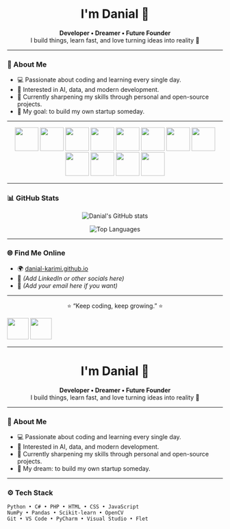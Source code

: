 <h1 align="center">I'm Danial 👋</h1>

<p align="center">
  <b>Developer • Dreamer • Future Founder</b><br>
  I build things, learn fast, and love turning ideas into reality 🚀
</p>

---

### 🧩 About Me
- 💻 Passionate about coding and learning every single day.  
- 🧠 Interested in AI, data, and modern development.  
- 🌱 Currently sharpening my skills through personal and open-source projects.  
- 🚀 My goal: to build my own startup someday.  

---

<p align="center">
  <!-- Skill Logos -->
  <img src="https://cdn.jsdelivr.net/gh/devicons/devicon/icons/python/python-original.svg" width="55" />
  <img src="https://cdn.jsdelivr.net/gh/devicons/devicon/icons/csharp/csharp-original.svg" width="55" />
  <img src="https://cdn.jsdelivr.net/gh/devicons/devicon/icons/php/php-original.svg" width="55" />
  <img src="https://cdn.jsdelivr.net/gh/devicons/devicon/icons/html5/html5-original.svg" width="55" />
  <img src="https://cdn.jsdelivr.net/gh/devicons/devicon/icons/css3/css3-original.svg" width="55" />
  <img src="https://cdn.jsdelivr.net/gh/devicons/devicon/icons/javascript/javascript-original.svg" width="55" />
  <img src="https://cdn.jsdelivr.net/gh/devicons/devicon/icons/numpy/numpy-original.svg" width="55" />
  <img src="https://cdn.jsdelivr.net/gh/devicons/devicon/icons/pandas/pandas-original.svg" width="55" />
  <img src="https://cdn.jsdelivr.net/gh/devicons/devicon/icons/scikitlearn/scikitlearn-original.svg" width="55" />
  <img src="https://cdn.jsdelivr.net/gh/devicons/devicon/icons/opencv/opencv-original.svg" width="55" />
  <img src="https://cdn.jsdelivr.net/gh/devicons/devicon/icons/git/git-original.svg" width="55" />
  <img src="https://cdn.jsdelivr.net/gh/devicons/devicon/icons/vscode/vscode-original.svg" width="55" />
</p>

---

### 📊 GitHub Stats
<p align="center">
  <img src="https://github-readme-stats.vercel.app/api?username=Danial-Karimi&show_icons=true&theme=tokyonight" alt="Danial's GitHub stats" />
</p>

<p align="center">
  <img src="https://github-readme-stats.vercel.app/api/top-langs/?username=Danial-Karimi&layout=compact&theme=tokyonight" alt="Top Languages" />
</p>

---

### 🌐 Find Me Online
- 🌍 [danial-karimi.github.io](https://danial-karimi.github.io)  
- 💼 *(Add LinkedIn or other socials here)*  
- 📧 *(Add your email here if you want)*  

---

<p align="center">
  ⭐ “Keep coding, keep growing.” ⭐
</p>  <img src="https://cdn.jsdelivr.net/gh/devicons/devicon/icons/git/git-original.svg" width="50" />
  <img src="https://cdn.jsdelivr.net/gh/devicons/devicon/icons/vscode/vscode-original.svg" width="50" />
</p>

---

<h1 align="center">I'm Danial 👋</h1>

<p align="center">
  <b>Developer • Dreamer • Future Founder</b><br>
  I build things, learn fast, and love turning ideas into reality 🚀
</p>

---

### 🧩 About Me
- 💻 Passionate about coding and learning every single day.  
- 🧠 Interested in AI, data, and modern development.  
- 🌱 Currently sharpening my skills through personal and open-source projects.  
- 🚀 My dream: to build my own startup someday.  

---

### ⚙️ Tech Stack
```text
Python • C# • PHP • HTML • CSS • JavaScript  
NumPy • Pandas • Scikit-learn • OpenCV  
Git • VS Code • PyCharm • Visual Studio • Flet
